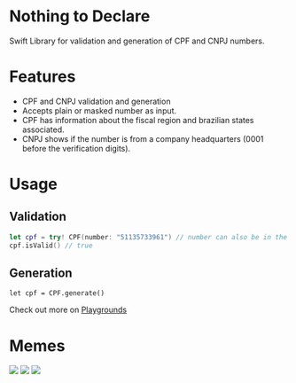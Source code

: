 # Nothing to Declare
Swift Library for validation and generation of CPF and CNPJ numbers.

# Features

- CPF and CNPJ validation and generation
- Accepts plain or masked number as input.
- CPF has information about the fiscal region and brazilian states associated.
- CNPJ shows if the number is from a company headquarters (0001 before the verification digits).

# Usage


## Validation

```swift
let cpf = try! CPF(number: "51135733961") // number can also be in the format XXX.XXX.XXX-XX
cpf.isValid() // true
```

## Generation

```
let cpf = CPF.generate()
```

Check out more on [Playgrounds](README.playground)

# Memes
![](https://static.poder360.com.br/2024/03/prismada-irpf-memes-1-15mar2024.png)
![](https://static.poder360.com.br/2024/03/prismada-irpf-memes-3-15mar2024.png)
![](https://i.pinimg.com/736x/ce/fd/57/cefd57f6b5e2ac84db7496e3f4c031e2.jpg)
